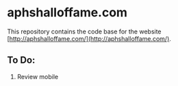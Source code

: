 # aphshalloffame.com

This repository contains the code base for the website [http://aphshalloffame.com/](http://aphshalloffame.com/).

## To Do:

1. Review mobile
